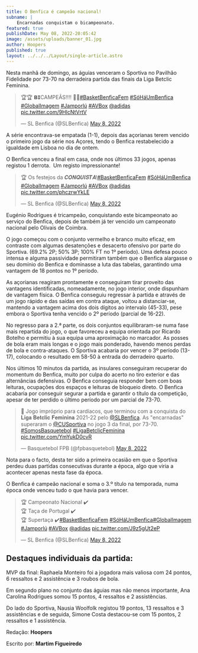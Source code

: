 ```yaml
---
title: O Benfica é campeão nacional!
subname: |
    Encarnadas conquistam o bicampeonato.
featured: true
publishDate: May 08, 2022-20:05:42
image: /assets/uploads/banner_01.jpg
author: Hoopers
published: true
layout: ../../../Layout/single-article.astro
---
```


Nesta manhã de domingo, as águias venceram o Sportiva no Pavilhão Fidelidade por 73-70 na derradeira partida das finais da Liga Betclic Feminina.

<blockquote class="twitter-tweet"><p lang="pt" dir="ltr">🏆🏆 𝗕𝗜CAMPEÃS!!!! 🙌🙌<a href="https://twitter.com/hashtag/BasketBenficaFem?src=hash&amp;ref_src=twsrc%5Etfw">#BasketBenficaFem</a> <a href="https://twitter.com/hashtag/S%C3%B3H%C3%A1UmBenfica?src=hash&amp;ref_src=twsrc%5Etfw">#SóHáUmBenfica</a> <a href="https://twitter.com/hashtag/GlobalImagem?src=hash&amp;ref_src=twsrc%5Etfw">#GlobalImagem</a> <a href="https://twitter.com/hashtag/Jamporl%C3%BA?src=hash&amp;ref_src=twsrc%5Etfw">#Jamporlú</a> <a href="https://twitter.com/hashtag/AVBox?src=hash&amp;ref_src=twsrc%5Etfw">#AVBox</a> <a href="https://twitter.com/adidas?ref_src=twsrc%5Etfw">@adidas</a> <a href="https://t.co/9HIcNtVrtV">pic.twitter.com/9HIcNtVrtV</a></p>&mdash; SL Benfica (@SLBenfica) <a href="https://twitter.com/SLBenfica/status/1523275489770569728?ref_src=twsrc%5Etfw">May 8, 2022</a></blockquote>

A série encontrava-se empatada (1-1), depois das açorianas terem vencido o primeiro jogo da série nos Açores, tendo o Benfica restabelecido a igualdade em Lisboa no dia de ontem.

O Benfica venceu a final em casa, onde nos últimos 33 jogos, apenas registou 1 derrota.  Um registo impressionante!

<blockquote class="twitter-tweet"><p lang="pt" dir="ltr">🏆 Os festejos da 𝑪𝑶𝑵𝑸𝑼𝑰𝑺𝑻𝑨!<a href="https://twitter.com/hashtag/BasketBenficaFem?src=hash&amp;ref_src=twsrc%5Etfw">#BasketBenficaFem</a> <a href="https://twitter.com/hashtag/S%C3%B3H%C3%A1UmBenfica?src=hash&amp;ref_src=twsrc%5Etfw">#SóHáUmBenfica</a> <a href="https://twitter.com/hashtag/GlobalImagem?src=hash&amp;ref_src=twsrc%5Etfw">#GlobalImagem</a> <a href="https://twitter.com/hashtag/Jamporl%C3%BA?src=hash&amp;ref_src=twsrc%5Etfw">#Jamporlú</a> <a href="https://twitter.com/hashtag/AVBox?src=hash&amp;ref_src=twsrc%5Etfw">#AVBox</a> <a href="https://twitter.com/adidas?ref_src=twsrc%5Etfw">@adidas</a> <a href="https://t.co/phczrwYkLE">pic.twitter.com/phczrwYkLE</a></p>&mdash; SL Benfica (@SLBenfica) <a href="https://twitter.com/SLBenfica/status/1523278416107216896?ref_src=twsrc%5Etfw">May 8, 2022</a></blockquote>

Eugénio Rodrigues é tricampeão, conquistando este bicampeonato ao serviço do Benfica, depois de também já ter vencido um campeonato nacional pelo Olivais de Coimbra.

O jogo começou com o conjunto vermelho e branco muito eficaz, em contraste com algumas desatenções e desacerto ofensivo por parte do Sportiva. (69.2% 2P; 50% 3P; 100% FT no 1º período). Uma defesa pouco intensa e alguma passividade permitiram também que o Benfica alargasse o seu domínio do Benfica e dominasse a luta das tabelas, garantindo uma vantagem de 18 pontos no 1º período.

As açorianas reagiram prontamente e conseguiram tirar proveito das vantagens identificadas, nomeadamente, no jogo interior, onde dispunham de vantagem física. O Benfica conseguiu regressar à partida e através de um jogo rápido e das saídas em contra ataque, voltou a distanciar-se, mantendo a vantagem acima dos dois dígitos ao intervalo (45-33), pese embora o Sportiva tenha vencido o 2º período (parcial de 16-22).

No regresso para a 2.ª parte, os dois conjuntos equilibraram-se numa fase mais repartida do jogo, o que favoreceu a equipa orientada por Ricardo Botelho e permitiu à sua equipa uma aproximação no marcador. As posses de bola eram mais longas e o jogo mais ponderado, havendo menos perdas de bola e contra-ataques. O Sportiva acabaria por vencer o 3º período (13-17), colocando o resultado em 58-50 à entrada do derradeiro quarto.

Nos últimos 10 minutos da partida, as insulares conseguiram recuperar do momentum do Benfica, muito por culpa do acerto no tiro exterior e das alternâncias defensivas. O Benfica conseguia responder bem com boas leituras, ocupações dos espaços e leituras de bloqueio direto. O Benfica acabaria por conseguir segurar a partida e garantir o título da competição, apesar de ter perdido o último período por um parcial de 73-70.

<blockquote class="twitter-tweet"><p lang="pt" dir="ltr">🎥 Jogo impróprio para cardíacos, que terminou com a conquista do 𝐋𝐢𝐠𝐚 𝐁𝐞𝐭𝐜𝐥𝐢𝐜 𝐅𝐞𝐦𝐢𝐧𝐢𝐧𝐚 2021-22 pelo <a href="https://twitter.com/SLBenfica?ref_src=twsrc%5Etfw">@SLBenfica</a>. As &quot;encarnadas&quot; superaram o <a href="https://twitter.com/CUSportiva?ref_src=twsrc%5Etfw">@CUSportiva</a> no jogo 3 da final, por 73-70. <a href="https://twitter.com/hashtag/SomosBasquetebol?src=hash&amp;ref_src=twsrc%5Etfw">#SomosBasquetebol</a> <a href="https://twitter.com/hashtag/LigaBetclicFeminina?src=hash&amp;ref_src=twsrc%5Etfw">#LigaBetclicFeminina</a> <a href="https://t.co/YmYukD0cvR">pic.twitter.com/YmYukD0cvR</a></p>&mdash; Basquetebol FPB (@fpbasquetebol) <a href="https://twitter.com/fpbasquetebol/status/1523302706135576576?ref_src=twsrc%5Etfw">May 8, 2022</a></blockquote>

Nota para o facto, desta ter sido a primeira ocasião em que o Sportiva perdeu duas partidas consecutivas durante a época, algo que viria a acontecer apenas nesta fase da época.

O Benfica é campeão nacional e soma o 3.º título na temporada, numa época onde venceu tudo o que havia para vencer.

<blockquote class="twitter-tweet"><p lang="pt" dir="ltr">🏆 Campeonato Nacional ✔️<br>🏆 Taça de Portugal ✔️<br>🏆 Supertaça ✔️<a href="https://twitter.com/hashtag/BasketBenficaFem?src=hash&amp;ref_src=twsrc%5Etfw">#BasketBenficaFem</a> <a href="https://twitter.com/hashtag/S%C3%B3H%C3%A1UmBenfica?src=hash&amp;ref_src=twsrc%5Etfw">#SóHáUmBenfica</a><a href="https://twitter.com/hashtag/GlobalImagem?src=hash&amp;ref_src=twsrc%5Etfw">#GlobalImagem</a> <a href="https://twitter.com/hashtag/Jamporl%C3%BA?src=hash&amp;ref_src=twsrc%5Etfw">#Jamporlú</a> <a href="https://twitter.com/hashtag/AVBox?src=hash&amp;ref_src=twsrc%5Etfw">#AVBox</a> <a href="https://twitter.com/adidas?ref_src=twsrc%5Etfw">@adidas</a> <a href="https://t.co/J9z5gUt2eP">pic.twitter.com/J9z5gUt2eP</a></p>&mdash; SL Benfica (@SLBenfica) <a href="https://twitter.com/SLBenfica/status/1523283703413325825?ref_src=twsrc%5Etfw">May 8, 2022</a></blockquote>

## Destaques individuais da partida:

MVP da final: Raphaela Monteiro foi a jogadora mais valiosa com 24 pontos, 6 ressaltos e 2 assistência e 3 roubos de bola.

Em segundo plano no conjunto das águias mas não menos importante, Ana Carolina Rodrigues somou 15 pontos, 4 ressaltos e 2 assistências.

Do lado do Sportiva, Nausia Woolfolk registou 19 pontos, 13 ressaltos e 3 assistências e de seguida, Simone Costa destacou-se com 15 pontos, 2 ressaltos e 1 assistência.

Redação: **Hoopers**

Escrito por: **Martim Figueiredo**

<script async src="https://platform.twitter.com/widgets.js" charset="utf-8"></script>
